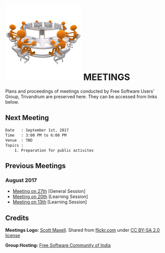 # ![Meetings Icon](static/meetings_logo.jpg) MEETINGS 

Plans and proceedings of meetings conducted by Free Software Users' Group, Trivandrum are
preserved here. They can be accessed from links below.

## Next Meeting
```
Date   : September 1st, 2017
Time   : 3:00 PM to 6:00 PM
Venue  : TBD
Topics :
    1. Preparation for public activites 
```

## Previous Meetings

### August 2017
- [Meeting on 27th](2017-08-27.md) [General Session]
- [Meeting on 20th](2017-08-20.md) [Learning Session]
- [Meeting on 13th](2017-08-13.md) [Learning Session]

## Credits
**Meetings Logo:** [Scott Maxell](https://thegoldguys.blogspot.in/).
Shared from [flickr.com](https://www.flickr.com/photos/lumaxart/2181400330/in/photostream/)
under [CC BY-SA 2.0 license](https://creativecommons.org/licenses/by-sa/2.0/)

**Group Hosting:** [Free Software Community of India](http://fsci.org.in/)

